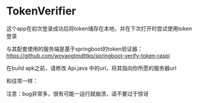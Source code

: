# TokenVerifier
这个app在初次登录成功后将token储存在本地，并在下次打开时尝试使用token登录

与其配套使用的服务端是基于springboot的token验证器：https://github.com/woyaogtmdttkp/springboot-verify-token-raspi

在build apk之前，请修改 Api.java 中的url，将其指向你所愿的服务器url

和往常一样：

注意：bug非常多，很有可能一运行就崩溃，请不要过于惊讶
